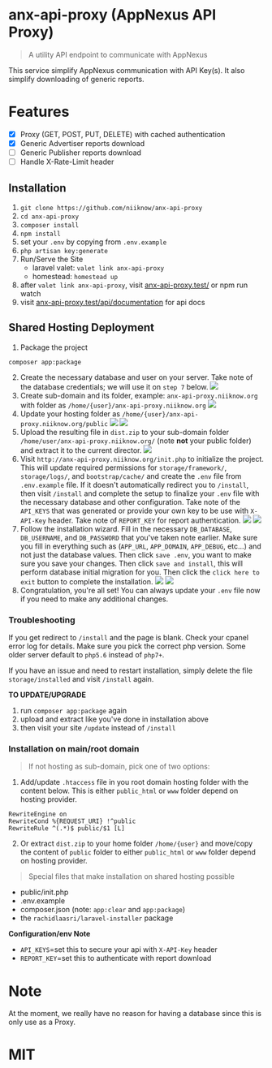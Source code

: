 # anx-api-proxy (AppNexus API Proxy)
> A utility API endpoint to communicate with AppNexus

This service simplify AppNexus communication with API Key(s).  It also simplify downloading of generic reports.

# Features
- [x] Proxy (GET, POST, PUT, DELETE) with cached authentication
- [x] Generic Advertiser reports download
- [ ] Generic Publisher reports download
- [ ] Handle X-Rate-Limit header

## Installation
1. `git clone https://github.com/niiknow/anx-api-proxy`
2. `cd anx-api-proxy`
3. `composer install`
4. `npm install`
5. set your `.env` by copying from `.env.example`
6. `php artisan key:generate`
7. Run/Serve the Site
    - laravel valet: `valet link anx-api-proxy`
    - homestead: `homestead up`
8. after `valet link anx-api-proxy`, visit [anx-api-proxy.test/](http://anx-api-proxy.test) or npm run watch
9. visit [anx-api-proxy.test/api/documentation](http://anx-api-proxy.test/api/documentation) for api docs

## Shared Hosting Deployment
1. Package the project
```
composer app:package
```
2. Create the necessary database and user on your server.  Take note of the database credentials; we will use it on `step 7` below.
![](https://raw.githubusercontent.com/niiknow/anx-api-proxy/master/storage/docs/step2.png?raw=true)
3. Create sub-domain and its folder, example: `anx-api-proxy.niiknow.org` with folder as `/home/{user}/anx-api-proxy.niiknow.org`
![](https://raw.githubusercontent.com/niiknow/anx-api-proxy/master/storage/docs/step3.png?raw=true)
4. Update your hosting folder as `/home/{user}/anx-api-proxy.niiknow.org/public`
![](https://raw.githubusercontent.com/niiknow/anx-api-proxy/master/storage/docs/step4-1.png?raw=true)
![](https://raw.githubusercontent.com/niiknow/anx-api-proxy/master/storage/docs/step4-2.png?raw=true)
5. Upload the resulting file in `dist.zip` to your sub-domain folder `/home/user/anx-api-proxy.niiknow.org/` (note **not** your public folder) and extract it to the current director.
![](https://raw.githubusercontent.com/niiknow/anx-api-proxy/master/storage/docs/step5.png?raw=true)
6. Visit `http://anx-api-proxy.niiknow.org/init.php` to initialize the project.  This will update required permissions for `storage/framework/`, `storage/logs/`, and `bootstrap/cache/` and create the `.env` file from `.env.example` file.  If it doesn't automatically redirect you to `/install`, then visit `/install` and complete the setup to finalize your `.env` file with the necessary database and other configuration.  Take note of the `API_KEYS` that was generated or provide your own key to be use with `X-API-Key` header.  Take note of `REPORT_KEY` for report authentication.
![](https://raw.githubusercontent.com/niiknow/anx-api-proxy/master/storage/docs/step6-1.png?raw=true)
![](https://raw.githubusercontent.com/niiknow/anx-api-proxy/master/storage/docs/step6-2.png?raw=true)
7. Follow the installation wizard.  Fill in the necessary `DB_DATABASE`, `DB_USERNAME`, and `DB_PASSWORD` that you've taken note earlier.  Make sure you fill in everything such as (`APP_URL`, `APP_DOMAIN`, `APP_DEBUG`, etc...) and not just the database values.  Then click `save .env`, you want to make sure you save your changes.  Then click `save and install`, this will perform database initial migration for you.  Then click the `click here to exit` button to complete the installation.
![](https://raw.githubusercontent.com/niiknow/anx-api-proxy/master/storage/docs/step7-1.png?raw=true)
![](https://raw.githubusercontent.com/niiknow/anx-api-proxy/master/storage/docs/step7-2.png?raw=true)
8. Congratulation, you're all set!  You can always update your `.env` file now if you need to make any additional changes.

### Troubleshooting
If you get redirect to `/install` and the page is blank.  Check your cpanel error log for details.  Make sure you pick the correct php version.  Some older server default to `php5.6` instead of `php7+`.

If you have an issue and need to restart installation, simply delete the file `storage/installed` and visit `/install` again.

**TO UPDATE/UPGRADE**
1. run `composer app:package` again
2. upload and extract like you've done in installation above
2. then visit your site `/update` instead of `/install`

### Installation on main/root domain
> If not hosting as sub-domain, pick one of two options: 
1. Add/update `.htaccess` file in you root domain hosting folder with the content below.  This is either  `public_html` or `www` folder depend on hosting provider.
```
RewriteEngine on
RewriteCond %{REQUEST_URI} !^public
RewriteRule ^(.*)$ public/$1 [L]
```

2. Or extract `dist.zip` to your home folder `/home/{user}` and move/copy the content of `public` folder to either `public_html` or `www` folder depend on hosting provider.

> Special files that make installation on shared hosting possible
- public/init.php
- .env.example
- composer.json (note: `app:clear` and `app:package`)
- the `rachidlaasri/laravel-installer` package

**Configuration/env Note**
- `API_KEYS`=set this to secure your api with `X-API-Key` header
- `REPORT_KEY`=set this to authenticate with report download

# Note
At the moment, we really have no reason for having a database since this is only use as a Proxy.

# MIT
